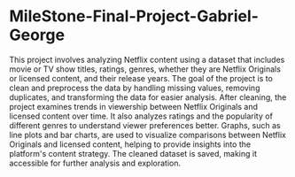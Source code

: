 # MileStone-Final-Project-Gabriel-George

This project involves analyzing Netflix content using a dataset that includes movie or TV show titles, ratings, genres, whether they are Netflix Originals or licensed content, and their release years. The goal of the project is to clean and preprocess the data by handling missing values, removing duplicates, and transforming the data for easier analysis. After cleaning, the project examines trends in viewership between Netflix Originals and licensed content over time. It also analyzes ratings and the popularity of different genres to understand viewer preferences better. Graphs, such as line plots and bar charts, are used to visualize comparisons between Netflix Originals and licensed content, helping to provide insights into the platform's content strategy. The cleaned dataset is saved, making it accessible for further analysis and exploration.


